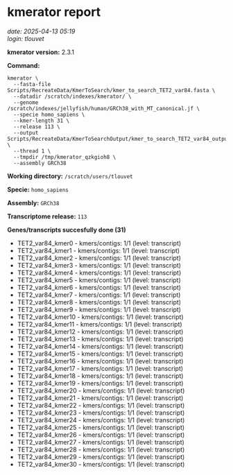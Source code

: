 # kmerator report
*date: 2025-04-13 05:19*  
*login: tlouvet*

**kmerator version:** 2.3.1

**Command:**

```
kmerator \
  --fasta-file Scripts/RecreateData/KmerToSearch/kmer_to_search_TET2_var84.fasta \
  --datadir /scratch/indexes/kmerator/ \
  --genome /scratch/indexes/jellyfish/human/GRCh38_with_MT_canonical.jf \
  --specie homo_sapiens \
  --kmer-length 31 \
  --release 113 \
  --output Scripts/RecreateData/KmerToSearchOutput/kmer_to_search_TET2_var84_output \
  --thread 1 \
  --tmpdir /tmp/kmerator_qzkgioh8 \
  --assembly GRCh38
```

**Working directory:** `/scratch/users/tlouvet`

**Specie:** `homo_sapiens`

**Assembly:** `GRCh38`

**Transcriptome release:** `113`

**Genes/transcripts succesfully done (31)**

- TET2_var84_kmer0 - kmers/contigs: 1/1 (level: transcript)
- TET2_var84_kmer1 - kmers/contigs: 1/1 (level: transcript)
- TET2_var84_kmer2 - kmers/contigs: 1/1 (level: transcript)
- TET2_var84_kmer3 - kmers/contigs: 1/1 (level: transcript)
- TET2_var84_kmer4 - kmers/contigs: 1/1 (level: transcript)
- TET2_var84_kmer5 - kmers/contigs: 1/1 (level: transcript)
- TET2_var84_kmer6 - kmers/contigs: 1/1 (level: transcript)
- TET2_var84_kmer7 - kmers/contigs: 1/1 (level: transcript)
- TET2_var84_kmer8 - kmers/contigs: 1/1 (level: transcript)
- TET2_var84_kmer9 - kmers/contigs: 1/1 (level: transcript)
- TET2_var84_kmer10 - kmers/contigs: 1/1 (level: transcript)
- TET2_var84_kmer11 - kmers/contigs: 1/1 (level: transcript)
- TET2_var84_kmer12 - kmers/contigs: 1/1 (level: transcript)
- TET2_var84_kmer13 - kmers/contigs: 1/1 (level: transcript)
- TET2_var84_kmer14 - kmers/contigs: 1/1 (level: transcript)
- TET2_var84_kmer15 - kmers/contigs: 1/1 (level: transcript)
- TET2_var84_kmer16 - kmers/contigs: 1/1 (level: transcript)
- TET2_var84_kmer17 - kmers/contigs: 1/1 (level: transcript)
- TET2_var84_kmer18 - kmers/contigs: 1/1 (level: transcript)
- TET2_var84_kmer19 - kmers/contigs: 1/1 (level: transcript)
- TET2_var84_kmer20 - kmers/contigs: 1/1 (level: transcript)
- TET2_var84_kmer21 - kmers/contigs: 1/1 (level: transcript)
- TET2_var84_kmer22 - kmers/contigs: 1/1 (level: transcript)
- TET2_var84_kmer23 - kmers/contigs: 1/1 (level: transcript)
- TET2_var84_kmer24 - kmers/contigs: 1/1 (level: transcript)
- TET2_var84_kmer25 - kmers/contigs: 1/1 (level: transcript)
- TET2_var84_kmer26 - kmers/contigs: 1/1 (level: transcript)
- TET2_var84_kmer27 - kmers/contigs: 1/1 (level: transcript)
- TET2_var84_kmer28 - kmers/contigs: 1/1 (level: transcript)
- TET2_var84_kmer29 - kmers/contigs: 1/1 (level: transcript)
- TET2_var84_kmer30 - kmers/contigs: 1/1 (level: transcript)
